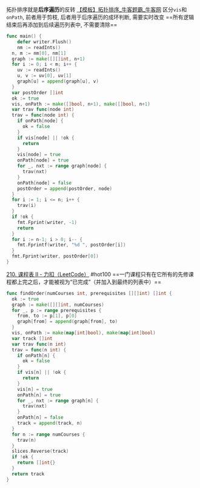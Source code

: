 拓扑排序就是**后序遍历**的反转
[【模板】拓扑排序_牛客题霸_牛客网](https://www.nowcoder.com/practice/88f7e156ca7d43a1a535f619cd3f495c?tpId=308&tqId=2369540&sourceUrl=%2Fexam%2Foj%3FquestionJobId%3D10%26subTabName%3Donline_coding_page)
区分`vis`和`onPath`, 前者用于剪枝, 后者用于后序遍历的成环判断, 需要实时改变
==所有逻辑结束后再添加到后续遍历列表中, 不需要清除==
```go
func main() {
	defer writer.Flush()
	nm := readInts()
  n, m := nm[0], nm[1]
  graph := make([][]int, n+1)
  for i := 0; i < m; i++ {
    uv := readInts()
    u, v := uv[0], uv[1]
    graph[u] = append(graph[u], v)
  }
  var postOrder []int
  ok := true
  vis, onPath := make([]bool, n+1), make([]bool, n+1)
  var trav func(node int)
  trav = func(node int) {
    if onPath[node] {
      ok = false
    }
    if vis[node] || !ok {
      return
    }
    vis[node] = true
    onPath[node] = true
    for _, nxt := range graph[node] {
      trav(nxt)
    }
    onPath[node] = false
    postOrder = append(postOrder, node)
  }
  for i := 1; i <= n; i++ {
    trav(i)
  }
  if !ok {
    fmt.Fprint(writer, -1)
    return
  }
  for i := n-1; i > 0; i-- {
    fmt.Fprintf(writer, "%d ", postOrder[i])
  }
  fmt.Fprint(writer, postOrder[0])
}
```
[210. 课程表 II - 力扣（LeetCode）](https://leetcode.cn/problems/course-schedule-ii/description/)
#hot100 
==一门课程只有在它所有的先修课程都上完之后，才能被视为“已完成”（并加入到最终的列表中）==
```go
func findOrder(numCourses int, prerequisites [][]int) []int {
  ok := true
  graph := make([][]int, numCourses)
  for _, p := range prerequisites {
    from, to := p[1], p[0]
    graph[from] = append(graph[from], to)
  }
  vis, onPath := make(map[int]bool), make(map[int]bool)
  var track []int
  var trav func(n int)
  trav = func(n int) {
    if onPath[n] {
      ok = false
    }
    if vis[n] || !ok {
      return
    }
    vis[n] = true
    onPath[n] = true
    for _, nxt := range graph[n] {
      trav(nxt)
    }
    onPath[n] = false
    track = append(track, n)
  }
  for n := range numCourses {
    trav(n)
  }
  slices.Reverse(track)
  if !ok {
    return []int{}
  }
  return track
}
```